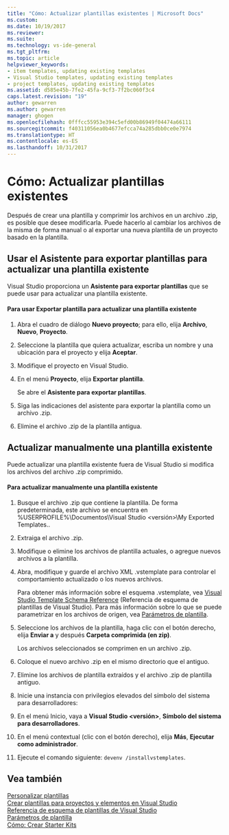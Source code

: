 ```yaml
---
title: "Cómo: Actualizar plantillas existentes | Microsoft Docs"
ms.custom: 
ms.date: 10/19/2017
ms.reviewer: 
ms.suite: 
ms.technology: vs-ide-general
ms.tgt_pltfrm: 
ms.topic: article
helpviewer_keywords:
- item templates, updating existing templates
- Visual Studio templates, updating existing templates
- project templates, updating existing templates
ms.assetid: d585e45b-7fe2-45fa-9cf3-7f2bc060f3c4
caps.latest.revision: "19"
author: gewarren
ms.author: gewarren
manager: ghogen
ms.openlocfilehash: 0fffcc55953e394c5efd00b86949f04474a66111
ms.sourcegitcommit: f40311056ea0b4677efcca74a285dbb0ce0e7974
ms.translationtype: HT
ms.contentlocale: es-ES
ms.lasthandoff: 10/31/2017
---
```

# <a name="how-to-update-existing-templates"></a>Cómo: Actualizar plantillas existentes
Después de crear una plantilla y comprimir los archivos en un archivo .zip, es posible que desee modificarla. Puede hacerlo al cambiar los archivos de la misma de forma manual o al exportar una nueva plantilla de un proyecto basado en la plantilla.  
  
## <a name="using-the-export-template-wizard-to-update-an-existing-template"></a>Usar el Asistente para exportar plantillas para actualizar una plantilla existente  
Visual Studio proporciona un **Asistente para exportar plantillas** que se puede usar para actualizar una plantilla existente.  
  
#### <a name="to-use-export-template-to-update-an-existing-template"></a>Para usar Exportar plantilla para actualizar una plantilla existente  
  
1.  Abra el cuadro de diálogo **Nuevo proyecto**; para ello, elija **Archivo**, **Nuevo**, **Proyecto**.  
  
2.  Seleccione la plantilla que quiera actualizar, escriba un nombre y una ubicación para el proyecto y elija **Aceptar**.  
  
3.  Modifique el proyecto en Visual Studio.  
  
4.  En el menú **Proyecto**, elija **Exportar plantilla**.  

    Se abre el **Asistente para exportar plantillas**.  

5.  Siga las indicaciones del asistente para exportar la plantilla como un archivo .zip.  

6.  Elimine el archivo .zip de la plantilla antigua.  
  
## <a name="manually-updating-an-existing-template"></a>Actualizar manualmente una plantilla existente  
Puede actualizar una plantilla existente fuera de Visual Studio si modifica los archivos del archivo .zip comprimido.  
  
#### <a name="to-manually-update-an-existing-template"></a>Para actualizar manualmente una plantilla existente  
  
1.  Busque el archivo .zip que contiene la plantilla. De forma predeterminada, este archivo se encuentra en %USERPROFILE%\Documentos\Visual Studio \<versión\>\My Exported Templates\..  
  
2.  Extraiga el archivo .zip.  
  
3.  Modifique o elimine los archivos de plantilla actuales, o agregue nuevos archivos a la plantilla.  
  
4.  Abra, modifique y guarde el archivo XML .vstemplate para controlar el comportamiento actualizado o los nuevos archivos.  

    Para obtener más información sobre el esquema .vstemplate, vea [Visual Studio Template Schema Reference](../extensibility/visual-studio-template-schema-reference.md) (Referencia de esquema de plantillas de Visual Studio). Para más información sobre lo que se puede parametrizar en los archivos de origen, vea [Parámetros de plantilla](../ide/template-parameters.md).  
  
5.  Seleccione los archivos de la plantilla, haga clic con el botón derecho, elija **Enviar a** y después **Carpeta comprimida (en zip)**.  

    Los archivos seleccionados se comprimen en un archivo .zip.  
  
6.  Coloque el nuevo archivo .zip en el mismo directorio que el antiguo.  
  
7.  Elimine los archivos de plantilla extraídos y el archivo .zip de plantilla antiguo.  
  
8.  Inicie una instancia con privilegios elevados del símbolo del sistema para desarrolladores:  

  1. En el menú Inicio, vaya a **Visual Studio \<versión\>**, **Símbolo del sistema para desarrolladores**.  

  2. En el menú contextual (clic con el botón derecho), elija **Más**, **Ejecutar como administrador**.  
  
9. Ejecute el comando siguiente: `devenv /installvstemplates`.  
  
## <a name="see-also"></a>Vea también  
[Personalizar plantillas](../ide/customizing-project-and-item-templates.md)   
[Crear plantillas para proyectos y elementos en Visual Studio](../ide/creating-project-and-item-templates.md)   
[Referencia de esquema de plantillas de Visual Studio](../extensibility/visual-studio-template-schema-reference.md)   
[Parámetros de plantilla](../ide/template-parameters.md)   
[Cómo: Crear Starter Kits](../ide/how-to-create-starter-kits.md)